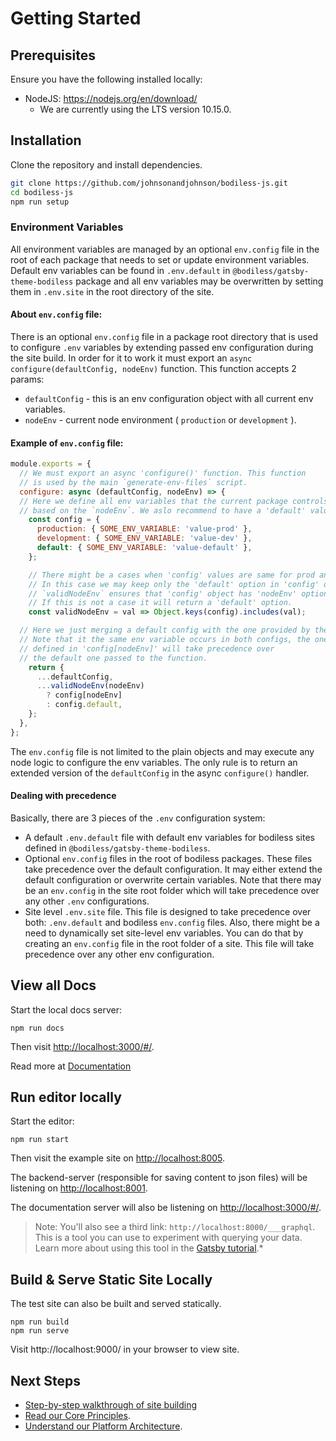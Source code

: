 # Getting Started

## Prerequisites

Ensure you have the following installed locally:
- NodeJS: https://nodejs.org/en/download/ 
  - We are currently using the LTS version 10.15.0. 

## Installation

Clone the repository and install dependencies.
```bash
git clone https://github.com/johnsonandjohnson/bodiless-js.git
cd bodiless-js
npm run setup
```

### Environment Variables
All environment variables are managed by an optional `env.config` file in the root of each package that needs to set or update environment variables. Default env variables can be found in `.env.default` in `@bodiless/gatsby-theme-bodiless` package and all env variables may be overwritten by setting them in `.env.site` in the root directory of the site.

#### About `env.config` file:
There is an optional `env.config` file in a package root directory that is used to configure `.env` variables by extending passed env configuration during the site build. In order for it to work it must export an `async` `configure(defaultConfig, nodeEnv)` function. This function accepts 2 params:
* `defaultConfig` - this is an env configuration object with all current env variables.
* `nodeEnv` - current node environment ( `production` or `development` ).

#### Example of `env.config` file:
```js
module.exports = {
  // We must export an async 'configure()' function. This function
  // is used by the main `generate-env-files` script.
  configure: async (defaultConfig, nodeEnv) => {
  // Here we define all env variables that the current package controls
  // based on the `nodeEnv`. We aslo recommend to have a 'default' value.
    const config = {
      production: { SOME_ENV_VARIABLE: 'value-prod' },
      development: { SOME_ENV_VARIABLE: 'value-dev' },
      default: { SOME_ENV_VARIABLE: 'value-default' },
    };

    // There might be a cases when 'config' values are same for prod and dev.
    // In this case we may keep only the 'default' option in 'config' object.
    // `validNodeEnv` ensures that 'config' object has 'nodeEnv' option.
    // If this is not a case it will return a 'default' option.
    const validNodeEnv = val => Object.keys(config).includes(val);

  // Here we just merging a default config with the one provided by the package.
  // Note that it the same env variable occurs in both configs, the one that
  // defined in 'config[nodeEnv]' will take precedence over
  // the default one passed to the function.
    return {
      ...defaultConfig,
      ...validNodeEnv(nodeEnv)
        ? config[nodeEnv]
        : config.default,
    };
  },
};
```

The `env.config` file is not limited to the plain objects and may execute any node logic to configure the env variables. The only rule is to return an extended version of the `defaultConfig` in the async `configure()` handler.

#### Dealing with precedence
Basically, there are 3 pieces of the `.env` configuration system:
* A default `.env.default` file with default env variables for bodiless sites defined in `@bodiless/gatsby-theme-bodiless`. 
* Optional `env.config` files in the root of bodiless packages. These files take precedence over the default configuration. It may either extend the default configuration or overwrite certain variables. Note that there may be an `env.config` in the site root folder which will take precedence over any other `.env` configurations.
* Site level `.env.site` file. This file is designed to take precedence over both: `.env.default` and bodiless `env.config` files. Also, there might be a need to dynamically set site-level env variables. You can do that by creating an `env.config` file in the root folder of a site. This file will take precedence over any other env configuration.

## View all Docs
Start the local docs server:
```
npm run docs
```

Then visit [http://localhost:3000/#/](http://localhost:3000/#/).

Read more at [Documentation](Development/Architecture/Documentation)

## Run editor locally

Start the editor:
```
npm run start
```

Then visit the example site on [http://localhost:8005](http://localhost:8005). 

The
backend-server (responsible for saving content to json files) will be listening
on [http://localhost:8001](http://localhost:8001).

The documentation server will also be listening  on [http://localhost:3000/#/](http://localhost:3000/#/).

> Note: You'll also see a third link: `http://localhost:8000/___graphql`. This is
a tool you can use to experiment with querying your data. Learn more about using
this tool in the
[Gatsby tutorial](https://www.gatsbyjs.org/tutorial/part-five/#introducing-graphiql).*

## Build & Serve Static Site Locally

The test site can also be built and served statically.
```
npm run build
npm run serve
```
Visit http://localhost:9000/ in your browser to view site.

## Next Steps
- [Step-by-step walkthrough of site building](About/SiteBuildBasics)
- [Read our Core Principles](About/CorePrinciples).
- [Understand our Platform Architecture](About/Development/Architecture).


